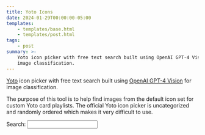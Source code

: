 ```yaml
---
title: Yoto Icons
date: 2024-01-29T00:00:00-05:00
templates:
    - templates/base.html
    - templates/post.html
tags:
    - post
summary: >-
    Yoto icon picker with free text search built using OpenAI GPT-4 Vision for
    image classification.
---
```


[Yoto][1] icon picker with free text search built using [OpenAI GPT-4
Vision][2] for image classification.

The purpose of this tool is to help find images from the default icon set for
custom Yoto card playlists. The official Yoto icon picker is uncategorized and
randomly ordered which makes it very difficult to use.

<!--Some descriptions generated by GPT-4 are technically accurate, yet useless. For
example, "black yellow insect-like" instead of "bee" or "four-legged animal"
instead of "dog." I plan on improving these descriptions manually over time,
depending on how often I use this tool.-->

<!--GPT-4 Vision was able to classify all but a handful of images from this icon
set. The mouse and "blue tidal wave" were unable to be processed because they
were deemed to be "unsafe" content. The numbers 7, 20, 21, "metal spoon", and
"light bulb with face" were unable to be processed for unknown reasons.-->

[1]: https://us.yotoplay.com/
[2]: https://platform.openai.com/docs/guides/vision

<div id="yoto">
  <div id="form-placeholder"></div>
  <div id="form">
    <label for="search">Search: <input type="text" id="search" autocomplete="off" /></label>
  </div>
  <div id="icons"></div>
</div>
